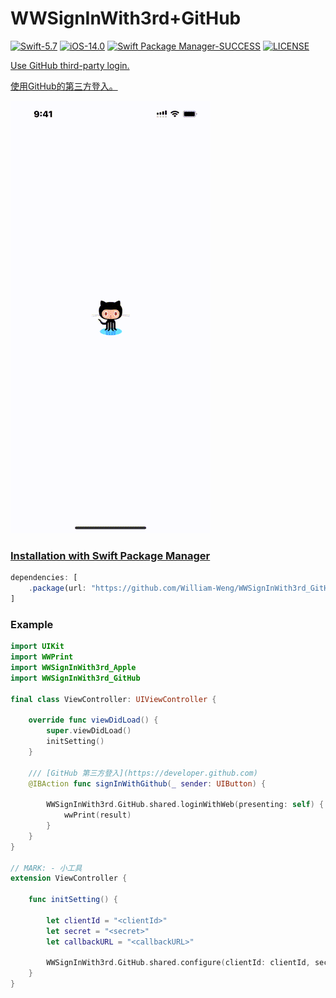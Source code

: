 # WWSignInWith3rd+GitHub

[![Swift-5.7](https://img.shields.io/badge/Swift-5.7-orange.svg?style=flat)](https://developer.apple.com/swift/) [![iOS-14.0](https://img.shields.io/badge/iOS-14.0-pink.svg?style=flat)](https://developer.apple.com/swift/) [![Swift Package Manager-SUCCESS](https://img.shields.io/badge/Swift_Package_Manager-SUCCESS-blue.svg?style=flat)](https://developer.apple.com/swift/) [![LICENSE](https://img.shields.io/badge/LICENSE-MIT-yellow.svg?style=flat)](https://developer.apple.com/swift/)

[Use GitHub third-party login.](https://docs.github.com/en/apps/oauth-apps/maintaining-oauth-apps/modifying-an-oauth-app)

[使用GitHub的第三方登入。](https://github.com/settings/developers)

![](./Example.gif)

### [Installation with Swift Package Manager](https://medium.com/彼得潘的-swift-ios-app-開發問題解答集/使用-spm-安裝第三方套件-xcode-11-新功能-2c4ffcf85b4b)
```js
dependencies: [
    .package(url: "https://github.com/William-Weng/WWSignInWith3rd_GitHub.git", .upToNextMajor(from: "1.0.0"))
]
```

### Example
```swift
import UIKit
import WWPrint
import WWSignInWith3rd_Apple
import WWSignInWith3rd_GitHub

final class ViewController: UIViewController {

    override func viewDidLoad() {
        super.viewDidLoad()
        initSetting()
    }
    
    /// [GitHub 第三方登入](https://developer.github.com)
    @IBAction func signInWithGithub(_ sender: UIButton) {
        
        WWSignInWith3rd.GitHub.shared.loginWithWeb(presenting: self) { result in
            wwPrint(result)
        }
    }
}

// MARK: - 小工具
extension ViewController {
    
    func initSetting() {
        
        let clientId = "<clientId>"
        let secret = "<secret>"
        let callbackURL = "<callbackURL>"
        
        WWSignInWith3rd.GitHub.shared.configure(clientId: clientId, secret: secret, callbackURL: callbackURL)
    }
}
```
